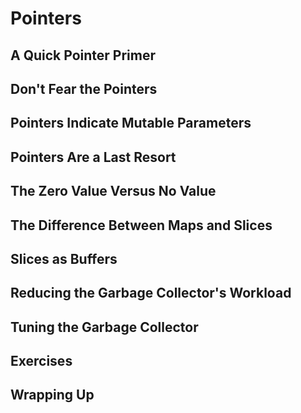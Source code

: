 # Pointers

## A Quick Pointer Primer

## Don't Fear the Pointers

## Pointers Indicate Mutable Parameters

## Pointers Are a Last Resort

## The Zero Value Versus No Value

## The Difference Between Maps and Slices

## Slices as Buffers

## Reducing the Garbage Collector's Workload

## Tuning the Garbage Collector

## Exercises

## Wrapping Up

